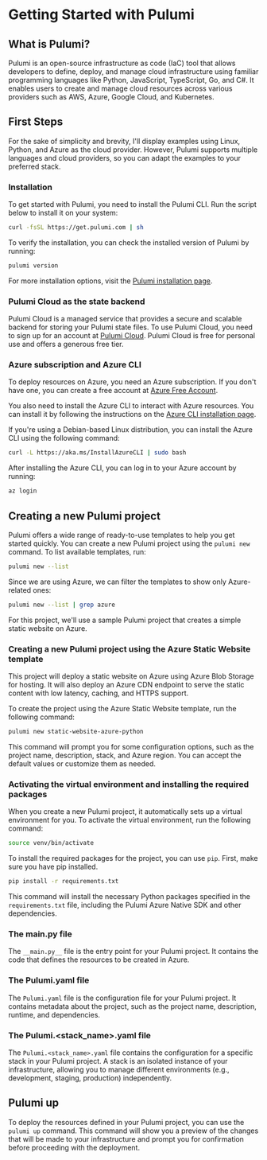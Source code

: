 # Getting Started with Pulumi

## What is Pulumi?

Pulumi is an open-source infrastructure as code (IaC) tool that allows developers to define, deploy, and manage cloud infrastructure using familiar programming languages like Python, JavaScript, TypeScript, Go, and C#. It enables users to create and manage cloud resources across various providers such as AWS, Azure, Google Cloud, and Kubernetes.

## First Steps

For the sake of simplicity and brevity, I'll display examples using Linux, Python, and Azure as the cloud provider. However, Pulumi supports multiple languages and cloud providers, so you can adapt the examples to your preferred stack.

### Installation

To get started with Pulumi, you need to install the Pulumi CLI. Run the script below to install it on your system:

```bash
curl -fsSL https://get.pulumi.com | sh
```

To verify the installation, you can check the installed version of Pulumi by running:

```bash
pulumi version
```

For more installation options, visit the [Pulumi installation page](https://www.pulumi.com/docs/iac/download-install/).

### Pulumi Cloud as the state backend

Pulumi Cloud is a managed service that provides a secure and scalable backend for storing your Pulumi state files. To use Pulumi Cloud, you need to sign up for an account at [Pulumi Cloud](https://app.pulumi.com/signup). Pulumi Cloud is free for personal use and offers a generous free tier.

### Azure subscription and Azure CLI

To deploy resources on Azure, you need an Azure subscription. If you don't have one, you can create a free account at [Azure Free Account](https://azure.microsoft.com/free/).

You also need to install the Azure CLI to interact with Azure resources. You can install it by following the instructions on the [Azure CLI installation page](https://docs.microsoft.com/cli/azure/install-azure-cli).

If you're using a Debian-based Linux distribution, you can install the Azure CLI using the following command:

```bash
curl -L https://aka.ms/InstallAzureCLI | sudo bash
```

After installing the Azure CLI, you can log in to your Azure account by running:

```bash
az login
```

## Creating a new Pulumi project

Pulumi offers a wide range of ready-to-use templates to help you get started quickly. You can create a new Pulumi project using the `pulumi new` command. To list available templates, run:

```bash
pulumi new --list
```
Since we are using Azure, we can filter the templates to show only Azure-related ones:

```bash
pulumi new --list | grep azure
```

For this project, we'll use a sample Pulumi project that creates a simple static website on Azure.

### Creating a new Pulumi project using the Azure Static Website template

This project will deploy a static website on Azure using Azure Blob Storage for hosting. It will also deploy an Azure CDN endpoint to serve the static content with low latency, caching, and HTTPS support.

To create the project using the Azure Static Website template, run the following command:

```bash
pulumi new static-website-azure-python
```

This command will prompt you for some configuration options, such as the project name, description, stack, and Azure region. You can accept the default values or customize them as needed.

### Activating the virtual environment and installing the required packages

When you create a new Pulumi project, it automatically sets up a virtual environment for you. To activate the virtual environment, run the following command:

```bash
source venv/bin/activate
```

To install the required packages for the project, you can use `pip`. First, make sure you have pip installed.

```bash
pip install -r requirements.txt
```

This command will install the necessary Python packages specified in the `requirements.txt` file, including the Pulumi Azure Native SDK and other dependencies.

### The __main.py__ file

The `__main.py__` file is the entry point for your Pulumi project. It contains the code that defines the resources to be created in Azure.

### The Pulumi.yaml file

The `Pulumi.yaml` file is the configuration file for your Pulumi project. It contains metadata about the project, such as the project name, description, runtime, and dependencies.

### The Pulumi.<stack_name>.yaml file

The `Pulumi.<stack_name>.yaml` file contains the configuration for a specific stack in your Pulumi project. A stack is an isolated instance of your infrastructure, allowing you to manage different environments (e.g., development, staging, production) independently.

## Pulumi up

To deploy the resources defined in your Pulumi project, you can use the `pulumi up` command. This command will show you a preview of the changes that will be made to your infrastructure and prompt you for confirmation before proceeding with the deployment.
